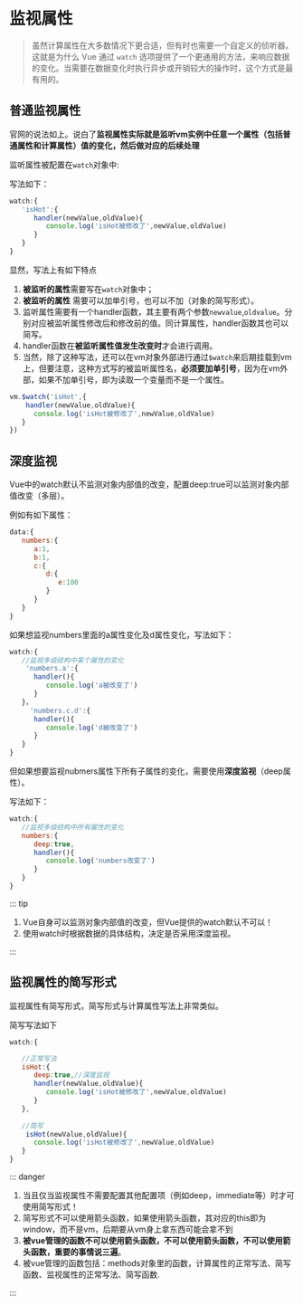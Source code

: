 # 监视属性

> 虽然计算属性在大多数情况下更合适，但有时也需要一个自定义的侦听器。这就是为什么 Vue 通过 `watch` 选项提供了一个更通用的方法，来响应数据的变化。当需要在数据变化时执行异步或开销较大的操作时，这个方式是最有用的。

## 普通监视属性

官网的说法如上。说白了**监视属性实际就是监听vm实例中任意一个属性（包括普通属性和计算属性）值的变化，然后做对应的后续处理**

监听属性被配置在`watch`对象中:

写法如下：

```js
watch:{
   'isHot':{
      handler(newValue,oldValue){
         console.log('isHot被修改了',newValue,oldValue)
      }
   }
}
```

显然，写法上有如下特点

1. **被监听的属性**需要写在`watch`对象中；
2. **被监听的属性** 需要可以加单引号，也可以不加（对象的简写形式）。
3. 监听属性需要有一个handler函数，其主要有两个参数`newvalue`,`oldvalue`。分别对应被监听属性修改后和修改前的值。同计算属性，handler函数其也可以简写。
4. handler函数在**被监听属性值发生改变时**才会进行调用。
5. 当然，除了这种写法，还可以在vm对象外部进行通过`$watch`来后期挂载到vm上，但要注意，这种方式写的被监听属性名，**必须要加单引号**，因为在vm外部，如果不加单引号，即为读取一个变量而不是一个属性。

```js
vm.$watch('isHot',{
    handler(newValue,oldValue){
      console.log('isHot被修改了',newValue,oldValue)
   }
})
```

## 深度监视

Vue中的watch默认不监测对象内部值的改变，配置deep:true可以监测对象内部值改变（多层）。

例如有如下属性：

```js
data:{
   numbers:{
      a:1,
      b:1,
      c:{
         d:{
            e:100
         }
      }
   }
}
```

如果想监视numbers里面的a属性变化及d属性变化，写法如下：

```js
watch:{
   //监视多级结构中某个属性的变化
    'numbers.a':{
      handler(){
         console.log('a被改变了')
      }
   }，
     'numbers.c.d':{
      handler(){
         console.log('d被改变了')
      }
   } 
}
```

但如果想要监视nubmers属性下所有子属性的变化，需要使用**深度监视**（deep属性）。

写法如下：

```js {4}
watch:{
   //监视多级结构中所有属性的变化
   numbers:{
      deep:true,
      handler(){
         console.log('numbers改变了')
      }
   }
}
```

::: tip

1. Vue自身可以监测对象内部值的改变，但Vue提供的watch默认不可以！
2. 使用watch时根据数据的具体结构，决定是否采用深度监视。

:::

## 监视属性的简写形式

监视属性有简写形式，简写形式与计算属性写法上非常类似。

简写写法如下

```js
watch:{

   //正常写法
   isHot:{
      deep:true,//深度监视
      handler(newValue,oldValue){
         console.log('isHot被修改了',newValue,oldValue)
      }
   }, 
   
   //简写
    isHot(newValue,oldValue){
      console.log('isHot被修改了',newValue,oldValue)
   } 
}
```

::: danger

1. 当且仅当监视属性不需要配置其他配置项（例如deep，immediate等）时才可使用简写形式！
2. 简写形式不可以使用箭头函数，如果使用箭头函数，其对应的this即为window，而不是vm，后期要从vm身上拿东西可能会拿不到
3. **被vue管理的函数不可以使用箭头函数，不可以使用箭头函数，不可以使用箭头函数，重要的事情说三遍**。
4. 被vue管理的函数包括：methods对象里的函数，计算属性的正常写法、简写函数、监视属性的正常写法、简写函数.

:::

